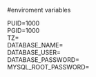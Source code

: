 #enviroment variables

PUID=1000
<br>
PGID=1000
<br>
TZ=
<br>
DATABASE_NAME=
<br>
DATABASE_USER=
<br>
DATABASE_PASSWORD=
<br>
MYSQL_ROOT_PASSWORD=
